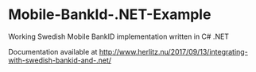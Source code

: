 # Mobile-BankId-.NET-Example
Working Swedish Mobile BankID implementation written in C# .NET

Documentation available at http://www.herlitz.nu/2017/09/13/integrating-with-swedish-bankid-and-.net/
